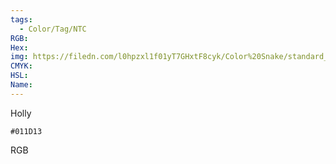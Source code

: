 ```yaml
---
tags:
  - Color/Tag/NTC
RGB:
Hex:
img: https://filedn.com/l0hpzxl1f01yT7GHxtF8cyk/Color%20Snake/standard_csv_to_svg//011D13.svg
CMYK:
HSL:
Name:
---
```

Holly
```palette
#011D13
```
RGB
